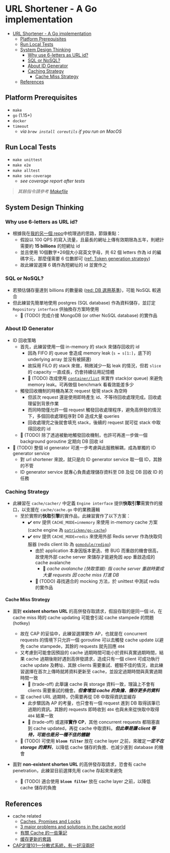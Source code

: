 # URL Shortener - A Go implementation
- [URL Shortener - A Go implementation](#url-shortener---a-go-implementation)
  - [Platform Prerequisites](#platform-prerequisites)
  - [Run Local Tests](#run-local-tests)
  - [System Design Thinking](#system-design-thinking)
    - [Why use 6-letters as URL id?](#why-use-6-letters-as-url-id)
    - [SQL or NoSQL?](#sql-or-nosql)
    - [About ID Generator](#about-id-generator)
    - [Caching Strategy](#caching-strategy)
      - [Cache Miss Strategy](#cache-miss-strategy)
  - [References](#references)

## Platform Prerequisites
- `make`
- `go` (1.15+)
- `docker`
- `timeout`
  - *via `brew install coreutils` if you run on MacOS*

## Run Local Tests
- `make unittest`
- `make e2e`
- `make alltest`
- `make see-coverage`
  - *see coverage report after tests*

> *其餘指令請參考 [Makefile](./Makefile)*

## System Design Thinking
### Why use 6-letters as URL id?
- 根據我在[我的另一個 repo](https://github.com/hjcian/urlshortener-python#thoughts-about-scalability)中梳理過的思路，節錄重點：
  - 假設以 100 QPS 的寫入流量，且最長的網址上傳有效期限為五年，則總計需要約 **15 billions** 的短網址 id
  - 並且使用 10個數字+26個大小寫英文字母，共 62 個 letters 作為 id 的編碼字元，那麼僅需要 6 位數即可 ([ref: Token generation strategy](https://github.com/hjcian/urlshortener-python#token-generation-strategy))
  - 故此練習選擇 6 碼作為短網址的 id 並實作之

### SQL or NoSQL?
- 若預估儲存量達到 billions 的數量級 ([red: DB 選用基準](https://github.com/hjcian/urlshortener-python#3-db-%E9%81%B8%E7%94%A8%E5%9F%BA%E6%BA%96))，可能 NoSQL 較適合
- 但此練習先簡單地使用 postgres (SQL database) 作為資料儲存，並訂定 `Repository interface` 供抽換存方案時使用
  - 🚧 (TODO) 完成介接 MongoDB (or other NoSQL database) 的實作品

### About ID Generator
- ID 回收策略
  - 首先，此練習使用一個 in-memory 的 stack 來儲存回收的 id
    - 因為 FIFO 的 queue 會造成 memory leak (`s = s[1:]`，底下的 underlying array 並沒有被歸還)
    - 故採用 FILO 的 stack 來做，稍微減少一點 leak 的情況，但若 `slice` 的 capacity 一直成長，仍會持續佔用記憶體
    - 🚧 (TODO) 改成使用 [`container/list`](https://golang.org/pkg/container/list/) 來實作 stack(or queue) 來避免 memory leak。可再做個 benchmark 看看效能差多少
  - 觸發回收機制的時機為某次 request 發現 stack 為空時
    - 但該次 request 還是使用即時產生 id、不等待回收處理完成。回收處理留到背景作業
    - 而同時間僅允許一個 request 觸發回收處理程序，避免高併發的情況下，多個回收處理程序對 DB 造成大量 queries
    - 回收處理完之後就會填充 stack，後續的 request 就可從 stack 中取得回收的 id
  - 🚧 (TODO) 除了透過被動地觸發回收機制，也許可再進一步做一個 background goroutine 定期向 DB 回收 id
- 🚧 (TODO) 整個 id generator 可進一步考慮與此服務解耦，成為單獨的 ID generator service
  - 對 url shortener 來說，就只是向 ID generator service 取一個 ID，其餘的不管
  - ID generator service 就專心負責處理儲存資料至 DB 及從 DB 回收 ID 的任務

### Caching Strategy
- 此練習在 `cache/cacher/` 中定義 `Engine interface` 提供**快取引擎**需實作的接口，以支援在 `cache/cache.go` 中的業務邏輯
  - 至於實際的**快取引擎**的實作品，此練習實作了以下方案：
    - ✔️ env 提供 `CACHE_MODE=inmemory` 來使用 in-memory cache 方案 (cache engine 為 [`patrickmn/go-cache`](https://github.com/patrickmn/go-cache))
    - ✔️ env 提供 `CACHE_MODE=redis` 來使用外部 Redis server 作為快取伺服器 (redis client lib 為 [`gomodule/redigo`](https://github.com/gomodule/redigo))
      - 由於 application 本身因版本更迭、修 BUG 而重啟的機會很高，故使用外部 cache server 來儲存才能避免因 app 重啟造成的 cache avalanche
        - 📓 *cache avalanche (快取雪崩): 指 cache server 重啟時要成大量 requests 因 cache miss 打進 DB*
      - 🚧 (TODO) 尋找適合的 mocking 方法，於 unittest 中測試 redis 的實作品

#### Cache Miss Strategy
- 面對 **existent shorten URL** 的高併發存取請求，假設存取的是同一個 id，在 cache miss 時的 cache updating 可能會引起 cache stampede 的問題 (hotkey)
  - 故在 CAP 的妥協中，此練習選擇實作 AP，也就是在 concurrent requests 的情境下只允許一個 goroutine 可以去觸發 cache update 以避免 cache stampede，其餘的 requests 就先回應 `404`
  - 又考慮到可能會因預設的 cache 過期時間可能小於資料真實過期時間，結果 cache 過期後剛好遇到高併發請求，造成只有一個 client 可成功執行 cache update 及轉址、其餘 clients 需要重試、體驗不佳的情況，故此練習選擇在首次上傳時就將資料更新至 cache，並設定過期時間與真實過期時間一致
    - 🤔 (trade-off) 此舉讓 cache 與 storage 資料一致，理論上不會有 clients 需要重試的機會。***但會增加 cache 的負擔、儲存更多的資料***
  - 當 cached URL 過期時，仍需要再從 DB 中取得資訊並緩存
    - 此步驟因為 AP 的考量，也只會有一個 request 進到 DB 取得該筆已過期的資訊。其餘的 requests 即時收到 `404` 也與未來從快取中取得 `404` 結果一致
    - 🤔 (trade-off) 或選擇**實作 CP**，其他 concurrent requests 都阻塞直到 cache updated，再從 cache 中取資料。***但此舉是讓 client 等待，可能也是另一種不佳的體驗***
  - 🚧 (TODO) 可使用 **`bloom filter`** 放在 cache layer 之前，來確定***一定不在 storage 的資料***，以降低 cache 儲存的負擔、也減少進到 database 的機會

- 面對 **non-existent shorten URL** 的高併發存取請求，恐會有 cache penetration，此練習目前選擇先用 cache 存起來來避免
  - 🚧 (TODO) 適合使用 **`bloom filter`** 放在 cache layer 之前，以降低 cache 儲存的負擔


## References
- cache related
  - [Caches, Promises and Locks](https://redislabs.com/blog/caches-promises-locks/)
  - [3 major problems and solutions in the cache world](https://medium.com/@mena.meseha/3-major-problems-and-solutions-in-the-cache-world-155ecae41d4f)
  - [有關 Cache 的一些筆記](https://kkc.github.io/2020/03/27/cache-note/)
  - [缓存更新的套路](https://coolshell.cn/articles/17416.html)
- [CAP定理101—分散式系統，有一好沒兩好](https://medium.com/%E5%BE%8C%E7%AB%AF%E6%96%B0%E6%89%8B%E6%9D%91/cap%E5%AE%9A%E7%90%86101-3fdd10e0b9a)